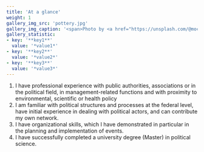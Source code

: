 ```yaml
---
title: 'At a glance'
weight: 1
gallery_img_src: 'pottery.jpg'
gallery_img_caption: '<span>Photo by <a href="https://unsplash.com/@mochiel?utm_source=unsplash&amp;utm_medium=referral&amp;utm_content=creditCopyText">Mercy</a> on <a href="https://unsplash.com/s/photos/vase?utm_source=unsplash&amp;utm_medium=referral&amp;utm_content=creditCopyText">Unsplash</a></span>'
gallery_statistic:
- key: '**key1**'
  value: '*value1*'
- key: '**key2**'
  value: '*value2*'
- key: '**key3**'
  value: '*value3*'
---
```


1. I have professional experience with public authorities, associations or in the political field, in management-related functions and with proximity to environmental, scientific or health policy
2. I am familiar with political structures and processes at the federal level, have initial experience in dealing with political actors, and can contribute my own network.
3. I have organizational skills, which I have demonstrated in particular in the planning and implementation of events.
4. I have successfully completed a university degree (Master) in political science.

